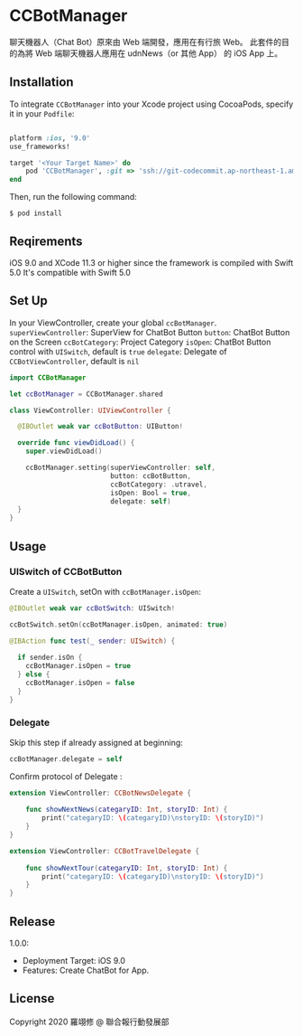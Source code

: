 # CCBotManager

聊天機器人（Chat Bot）原來由 Web 端開發，應用在有行旅 Web。
此套件的目的為將 Web 端聊天機器人應用在 udnNews（or 其他 App） 的 iOS App 上。


## Installation

To integrate `CCBotManager` into your Xcode project using CocoaPods, specify it in your `Podfile`:
```ruby

platform :ios, '9.0'
use_frameworks!

target '<Your Target Name>' do
    pod 'CCBotManager', :git => 'ssh://git-codecommit.ap-northeast-1.amazonaws.com/v1/repos/ios_lib_TTSManager', :tag => '版本號'
end
```
Then, run the following command:
```
$ pod install
```


## Reqirements

iOS 9.0 and XCode 11.3 or higher since the framework is compiled with Swift 5.0
It's compatible with Swift 5.0


## Set Up

In your ViewController, create your global `ccBotManager`. 
`superViewController`: SuperView for ChatBot Button
`button`: ChatBot Button on the Screen
`ccBotCategory`: Project Category
`isOpen`: ChatBot Button control with `UISwitch`, default is `true`
`delegate`: Delegate of `CCBotViewController`, default is `nil`
```swift
import CCBotManager

let ccBotManager = CCBotManager.shared

class ViewController: UIViewController {

  @IBOutlet weak var ccBotButton: UIButton!

  override func viewDidLoad() {
    super.viewDidLoad()

    ccBotManager.setting(superViewController: self,
                         button: ccBotButton,
                         ccBotCategory: .utravel,
                         isOpen: Bool = true,
                         delegate: self)
  }
}
```


## Usage

### UISwitch of CCBotButton

Create a `UISwitch`, setOn with `ccBotManager.isOpen`:
```swift
@IBOutlet weak var ccBotSwitch: UISwitch!

ccBotSwitch.setOn(ccBotManager.isOpen, animated: true)

@IBAction func test(_ sender: UISwitch) {
    
  if sender.isOn {
    ccBotManager.isOpen = true
  } else {
    ccBotManager.isOpen = false
  }
}
```

### Delegate

Skip this step if already assigned at beginning:
```swift
ccBotManager.delegate = self

```
Confirm protocol of Delegate :
```swift
extension ViewController: CCBotNewsDelegate {
    
    func showNextNews(categaryID: Int, storyID: Int) {
        print("categaryID: \(categaryID)\nstoryID: \(storyID)")
    }
}

extension ViewController: CCBotTravelDelegate {
    
    func showNextTour(categaryID: Int, storyID: Int) {
        print("categaryID: \(categaryID)\nstoryID: \(storyID)")
    }
}
```


## Release
1.0.0:
- Deployment Target: iOS 9.0
- Features: Create ChatBot for App.


## License

Copyright 2020 羅翊修 @ 聯合報行動發展部
